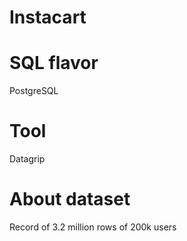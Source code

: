 # Instacart
# SQL flavor 
PostgreSQL
# Tool
Datagrip
# About dataset
Record of 3.2 million rows of 200k users

